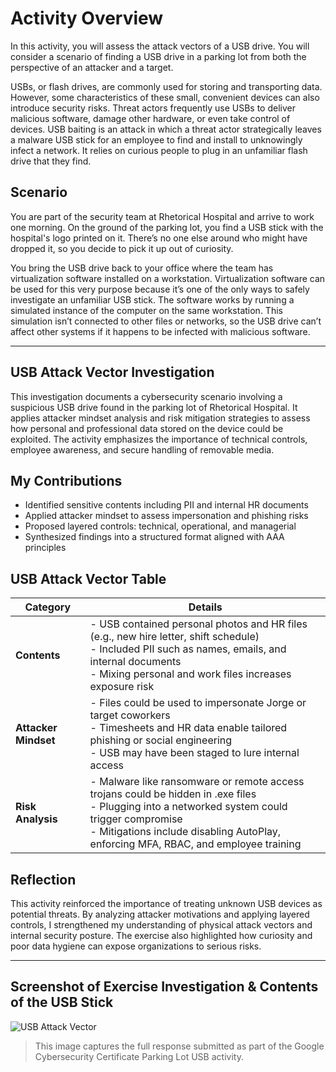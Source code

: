 # Activity Overview 

In this activity, you will assess the attack vectors of a USB drive. You will consider a scenario of finding a USB drive in a parking lot from both the perspective of an attacker and a target.

USBs, or flash drives, are commonly used for storing and transporting data. However, some characteristics of these small, convenient devices can also introduce security risks. Threat actors frequently use USBs to deliver malicious software, damage other hardware, or even take control of devices. USB baiting is an attack in which a threat actor strategically leaves a malware USB stick for an employee to find and install to unknowingly infect a network. It relies on curious people to plug in an unfamiliar flash drive that they find.

## Scenario

You are part of the security team at Rhetorical Hospital and arrive to work one morning. On the ground of the parking lot, you find a USB stick with the hospital's logo printed on it. There’s no one else around who might have dropped it, so you decide to pick it up out of curiosity.

You bring the USB drive back to your office where the team has virtualization software installed on a workstation. Virtualization software can be used for this very purpose because it’s one of the only ways to safely investigate an unfamiliar USB stick. The  software works by running a simulated instance of the computer on the same workstation. This simulation isn’t connected to other files or networks, so the USB drive can’t affect other systems if it happens to be infected with malicious software.

---

## USB Attack Vector Investigation

This investigation documents a cybersecurity scenario involving a suspicious USB drive found in the parking lot of Rhetorical Hospital. It applies attacker mindset analysis and risk mitigation strategies to assess how personal and professional data stored on the device could be exploited. The activity emphasizes the importance of technical controls, employee awareness, and secure handling of removable media.

## My Contributions

- Identified sensitive contents including PII and internal HR documents  
- Applied attacker mindset to assess impersonation and phishing risks  
- Proposed layered controls: technical, operational, and managerial  
- Synthesized findings into a structured format aligned with AAA principles  

## USB Attack Vector Table

| **Category**         | **Details**                                                                                                                                                     |
|----------------------|------------------------------------------------------------------------------------------------------------------------------------------------------------------|
| **Contents**         | - USB contained personal photos and HR files (e.g., new hire letter, shift schedule)  <br> - Included PII such as names, emails, and internal documents  <br> - Mixing personal and work files increases exposure risk |
| **Attacker Mindset** | - Files could be used to impersonate Jorge or target coworkers  <br> - Timesheets and HR data enable tailored phishing or social engineering  <br> - USB may have been staged to lure internal access |
| **Risk Analysis**    | - Malware like ransomware or remote access trojans could be hidden in .exe files  <br> - Plugging into a networked system could trigger compromise  <br> - Mitigations include disabling AutoPlay, enforcing MFA, RBAC, and employee training |

## Reflection

This activity reinforced the importance of treating unknown USB devices as potential threats. By analyzing attacker motivations and applying layered controls, I strengthened my understanding of physical attack vectors and internal security posture. The exercise also highlighted how curiosity and poor data hygiene can expose organizations to serious risks.

---

## Screenshot of Exercise Investigation & Contents of the USB Stick
![USB Attack Vector](images/image/usb-baiting-investigation.png)
> This image captures the full response submitted as part of the Google Cybersecurity Certificate Parking Lot USB activity.
